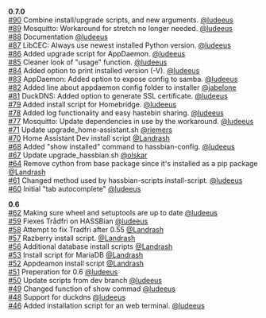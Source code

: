 **0.7.0**  
[#90](https://github.com/home-assistant/hassbian-scripts/pull/90) Combine install/upgrade scripts, and new arguments. [@ludeeus](https://github.com/ludeeus)  
[#89](https://github.com/home-assistant/hassbian-scripts/pull/89)  Mosquitto: Workaround for stretch no longer needed. [@ludeeus](https://github.com/ludeeus)  
[#88](https://github.com/home-assistant/hassbian-scripts/pull/88) Documentation [@ludeeus](https://github.com/ludeeus)  
[#87](https://github.com/home-assistant/hassbian-scripts/pull/87) LibCEC: Always use newest installed Python version. [@ludeeus](https://github.com/ludeeus)  
[#86](https://github.com/home-assistant/hassbian-scripts/pull/86)  Added upgrade script for AppDaemon. [@ludeeus](https://github.com/ludeeus)  
[#85](https://github.com/home-assistant/hassbian-scripts/pull/85) Cleaner look of "usage" function. [@ludeeus](https://github.com/ludeeus)  
[#84](https://github.com/home-assistant/hassbian-scripts/pull/84) Added option to print installed version (-V). [@ludeeus](https://github.com/ludeeus)  
[#83](https://github.com/home-assistant/hassbian-scripts/pull/83) AppDaemon: Added option to expose config to samba. [@ludeeus](https://github.com/ludeeus)  
[#82](https://github.com/home-assistant/hassbian-scripts/pull/82) Added line about appdaemon config folder to installer [@jabelone](https://github.com/jabelone)  
[#81](https://github.com/home-assistant/hassbian-scripts/pull/81) DuckDNS: Added option to generate SSL certificate. [@ludeeus](https://github.com/ludeeus)  
[#79](https://github.com/home-assistant/hassbian-scripts/pull/79) Added install script for Homebridge. [@ludeeus](https://github.com/ludeeus)  
[#78](https://github.com/home-assistant/hassbian-scripts/pull/78) Added log functionality and easy hastebin sharing. [@ludeeus](https://github.com/ludeeus)  
[#77](https://github.com/home-assistant/hassbian-scripts/pull/77) Mosquitto: Update dependencies in use by the workaround. [@ludeeus](https://github.com/ludeeus)  
[#71](https://github.com/home-assistant/hassbian-scripts/pull/71) Update upgrade_home-assistant.sh [@riemers](https://github.com/riemers)  
[#70](https://github.com/home-assistant/hassbian-scripts/pull/70) Home Assistant Dev install script [@Landrash](https://github.com/Landrash)  
[#68](https://github.com/home-assistant/hassbian-scripts/pull/68) Added "show installed" command to hassbian-config. [@ludeeus](https://github.com/ludeeus)  
[#67](https://github.com/home-assistant/hassbian-scripts/pull/67) Update upgrade_hassbian.sh [@olskar](https://github.com/olskar)  
[#64](https://github.com/home-assistant/hassbian-scripts/pull/64) Remove cython from base package since it's installed as a pip package [@Landrash](https://github.com/Landrash)  
[#61](https://github.com/home-assistant/hassbian-scripts/pull/61) Changed method used by hassbian-scripts install-script.  [@ludeeus](https://github.com/ludeeus)  
[#60](https://github.com/home-assistant/hassbian-scripts/pull/60) Initial "tab autocomplete" [@ludeeus](https://github.com/ludeeus)  
  
**0.6**  
[#62](https://github.com/home-assistant/hassbian-scripts/pull/62) Making sure wheel and setuptools are up to date [@ludeeus](https://github.com/ludeeus)  
[#59](https://github.com/home-assistant/hassbian-scripts/pull/59) Fiexes Trådfri on HASSBian [@ludeeus](https://github.com/ludeeus)  
[#58](https://github.com/home-assistant/hassbian-scripts/pull/58) Attempt to fix Tradfri after 0.55 [@Landrash](https://github.com/Landrash)  
[#57](https://github.com/home-assistant/hassbian-scripts/pull/57) Razberry install script. [@Landrash](https://github.com/Landrash)  
[#56](https://github.com/home-assistant/hassbian-scripts/pull/56) Additional database install scripts [@Landrash](https://github.com/Landrash)  
[#53](https://github.com/home-assistant/hassbian-scripts/pull/53) Install script for MariaDB [@Landrash](https://github.com/Landrash)  
[#52](https://github.com/home-assistant/hassbian-scripts/pull/52) Appdeamon install script [@Landrash](https://github.com/Landrash)  
[#51](https://github.com/home-assistant/hassbian-scripts/pull/51) Preperation for 0.6 [@ludeeus](https://github.com/ludeeus)  
[#50](https://github.com/home-assistant/hassbian-scripts/pull/50) Update scripts from dev branch [@ludeeus](https://github.com/ludeeus)  
[#49](https://github.com/home-assistant/hassbian-scripts/pull/49) Changed function of show commad [@ludeeus](https://github.com/ludeeus)  
[#48](https://github.com/home-assistant/hassbian-scripts/pull/48) Support for duckdns [@ludeeus](https://github.com/ludeeus)  
[#46](https://github.com/home-assistant/hassbian-scripts/pull/46) Added installation script for an web terminal. [@ludeeus](https://github.com/ludeeus)  
  

